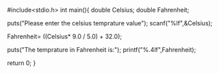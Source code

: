 #include<stdio.h>
int main(){
    double Celsius;
    double Fahrenheit;
    
   puts("Please enter the celsius temprature value");
    scanf("%lf",&Celsius);
    
   Fahrenheit= ((Celsius* 9.0 / 5.0) + 32.0);
   
   puts("The temprature in Fahrenheit is:");
   printf("%.4lf",Fahrenheit);
   
   return 0;
}
